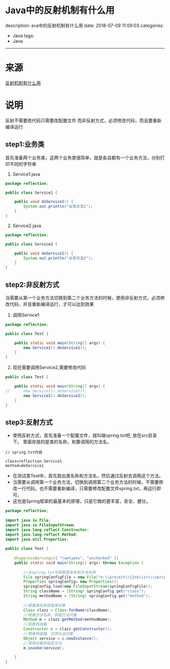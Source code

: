 #   Java中的反射机制有什么用
description: ava中的反射机制有什么用
date: 2018-07-09 11:09:03
categories:
- Java
tags:
- Java
---
#   来源
[反射机制有什么用](https://blog.csdn.net/wo_shi_LTB/article/details/79048506)

#   说明
反射不需要改代码只需要改配置文件
而非反射方式，必须修改代码，而且要重新编译运行

##  step1:业务类
首先准备两个业务类，这两个业务类很简单，就是各自都有一个业务方法，分别打印不同的字符串

1.  Service1.java
```JAVA
package reflection;

public class Service1 {

    public void doService1() {
        System.out.println("业务方法1");
    }
}
```

2.  Service2.java
```JAVA
package reflection;

public class Service2 {

    public void doService2() {
        System.out.println("业务方法2");
    }
}
```

##  step2:非反射方式
当需要从第一个业务方法切换到第二个业务方法的时候，使用非反射方式，必须修改代码，并且重新编译运行，才可以达到效果

1.  调用Service1
```JAVA
package reflection;

public class Test {

    public static void main(String[] args) {
        new Service1().doService1();
    }
}
```

2.  现在需要调用Service2,需要修改代码
```JAVA
public class Test {

    public static void main(String[] args) {
//      new Service1().doService1();
        new Service2().doService2();
    }
}
```

##  step3:反射方式
+   使用反射方式，首先准备一个配置文件，就叫做spring.txt吧, 放在src目录下。 里面存放的是类的名称，和要调用的方法名。
```
// spring.txt内容

class=reflection.Service1
method=doService1
```

+   在测试类Test中，首先取出类名称和方法名，然后通过反射去调用这个方法。
+   当需要从调用第一个业务方法，切换到调用第二个业务方法的时候，不需要修改一行代码，也不需要重新编译，只需要修改配置文件spring.txt，再运行即可。
+   这也是Spring框架的最基本的原理，只是它做的更丰富，安全，健壮。

```JAVA
package reflection;
 
import java.io.File;
import java.io.FileInputStream;
import java.lang.reflect.Constructor;
import java.lang.reflect.Method;
import java.util.Properties;
 
public class Test {
 
    @SuppressWarnings({ "rawtypes", "unchecked" })
    public static void main(String[] args) throws Exception {
 
        //从spring.txt中获取类名称和方法名称
        File springConfigFile = new File("e:\\project\\j2se\\src\\spring.txt");
        Properties springConfig= new Properties();
        springConfig.load(new FileInputStream(springConfigFile));
        String className = (String) springConfig.get("class");
        String methodName = (String) springConfig.get("method");
         
        //根据类名称获取类对象
        Class clazz = Class.forName(className);
        //根据方法名称，获取方法对象
        Method m = clazz.getMethod(methodName);
        //获取构造器
        Constructor c = clazz.getConstructor();
        //根据构造器，实例化出对象
        Object service = c.newInstance();
        //调用对象的指定方法
        m.invoke(service);
         
    }
}
```

